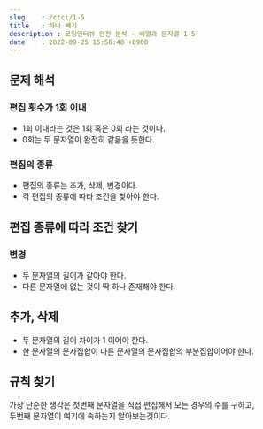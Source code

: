 ```yaml
---
slug    : /ctci/1-5
title   : 하나 빼기
description : 코딩인터뷰 완전 분석 - 배열과 문자열 1-5 
date    : 2022-09-25 15:56:48 +0900
---
```


## 문제 해석
### 편집 횟수가 1회 이내
- 1회 이내라는 것은 1회 혹은 0회 라는 것이다.
- 0회는 두 문자열이 완전히 같음을 뜻한다.

### 편집의 종류
- 편집의 종류는 추가, 삭제, 변경이다.
- 각 편집의 종류에 따라 조건을 찾아야 한다. 

## 편집 종류에 따라 조건 찾기
### 변경
- 두 문자열의 길이가 같아야 한다. 
- 다른 문자열에 없는 것이 딱 하나 존재해야 한다. 
	
## 추가, 삭제
- 두 문자열의 길이 차이가 1 이어야 한다.
- 한 문자열의 문자집합이 다른 문자열의 문자집합의 부분집합이어야 한다. 
	
## 규칙 찾기
가장 단순한 생각은 첫번째 문자열을 직접 편집해서 모든 경우의 수를 구하고,  
두번째 문자열이 여기에 속하는지 알아보는것이다. 

